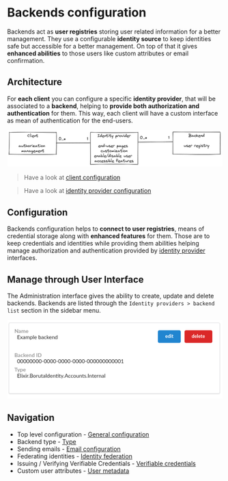 # Backends configuration

Backends act as __user registries__ storing user related information for a better management. They use a configurable __identity source__ to keep identities safe but accessible for a better management. On top of that it gives __enhanced abilities__ to those users like custom attributes or email confirmation.

## Architecture

For __each client__ you can configure a specific __identity provider__, that will be associated to a __backend__, helping to __provide both authorization and authentication__ for them. This way, each client will have a custom interface as mean of authentication for the end-users.

![Clients, identity providers, and backends](/assets/images/client-identity-provider-backend-en.png)

> Have a look at [client configuration](/docs/provider-configuration/configure-clients.md)

> Have a look at [identity provider configuration](/docs/provider-configuration/configure-identity-providers.md)

## Configuration

Backends configuration helps to __connect to user registries__, means of credential storage along with __enhanced features__ for them. Those are to keep credentials and identities while providing them abilities helping manage authorization and authentication provided by [identity provider](/docs/provider-configuration/configure-identity-providers) interfaces.

## Manage through User Interface

The Administration interface gives the ability to create, update and delete backends. Backends are listed through the `Identity providers > backend list` section in the sidebar menu.

![backend view](/assets/images/backends-list.png)

## Navigation

- Top level configuration - [General configuration](/docs/provider-configuration/backends/general-configuration)
- Backend type - [Type](/docs/provider-configuration/backends/type)
- Sending emails - [Email configuration](/docs/provider-configuration/backends/email-configuration)
- Federating identities - [Identity federation](/docs/provider-configuration/backends/identity-federation)
- Issuing / Verifying Verifiable Credentials - [Verifiable credentials](/docs/provider-configuration/backends/verifiable-credentials)
- Custom user attributes - [User metadata](/docs/provider-configuration/backends/user-metadata)
